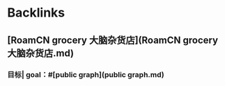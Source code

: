 
# Backlinks
## [RoamCN grocery 大脑杂货店](RoamCN grocery 大脑杂货店.md)
### 目标| goal：#[public graph](public graph.md)

